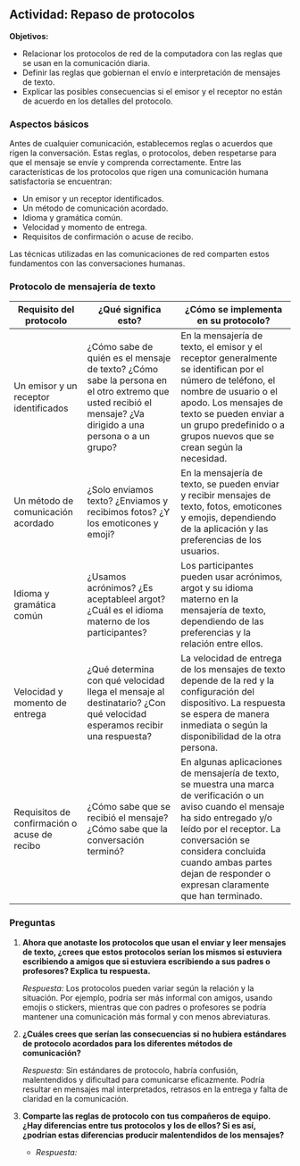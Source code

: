 ## Actividad: Repaso de protocolos

**Objetivos:**
- Relacionar los protocolos de red de la computadora con las reglas que se usan en la comunicación diaria.
- Definir las reglas que gobiernan el envío e interpretación de mensajes de texto.
- Explicar las posibles consecuencias si el emisor y el receptor no están de acuerdo en los detalles del protocolo.

### Aspectos básicos

Antes de cualquier comunicación, establecemos reglas o acuerdos que rigen la conversación. Estas reglas, o protocolos, deben respetarse para que el mensaje se envíe y comprenda correctamente. Entre las características de los protocolos que rigen una comunicación humana satisfactoria se encuentran:

- Un emisor y un receptor identificados.
- Un método de comunicación acordado.
- Idioma y gramática común.
- Velocidad y momento de entrega.
- Requisitos de confirmación o acuse de recibo.

Las técnicas utilizadas en las comunicaciones de red comparten estos fundamentos con las conversaciones humanas.

### Protocolo de mensajería de texto

| Requisito del protocolo | ¿Qué significa esto? | ¿Cómo se implementa en su protocolo? |
|-------------------------|-----------------------|--------------------------------------|
| Un emisor y un receptor identificados |¿Cómo sabe de quién es el mensaje de texto? ¿Cómo sabe la persona en el otro extremo que usted recibió el mensaje? ¿Va dirigido a una persona o a un grupo? | En la mensajería de texto, el emisor y el receptor generalmente se identifican por el número de teléfono, el nombre de usuario o el apodo. Los mensajes de texto se pueden enviar a un grupo predefinido o a grupos nuevos que se crean según la necesidad. |
| Un método de comunicación acordado | ¿Solo enviamos texto? ¿Enviamos y recibimos fotos? ¿Y los emoticones y emoji? | En la mensajería de texto, se pueden enviar y recibir mensajes de texto, fotos, emoticones y emojis, dependiendo de la aplicación y las preferencias de los usuarios. |
| Idioma y gramática común | ¿Usamos acrónimos? ¿Es aceptableel argot? ¿Cuál es el idioma materno de los participantes? | Los participantes pueden usar acrónimos, argot y su idioma materno en la mensajería de texto, dependiendo de las preferencias y la relación entre ellos. |
| Velocidad y momento de entrega | ¿Qué determina con qué velocidad llega el mensaje al destinatario? ¿Con qué velocidad esperamos recibir una respuesta? | La velocidad de entrega de los mensajes de texto depende de la red y la configuración del dispositivo. La respuesta se espera de manera inmediata o según la disponibilidad de la otra persona. |
| Requisitos de confirmación o acuse de recibo | ¿Cómo sabe que se recibió el mensaje? ¿Cómo sabe que la conversación terminó? | En algunas aplicaciones de mensajería de texto, se muestra una marca de verificación o un aviso cuando el mensaje ha sido entregado y/o leído por el receptor. La conversación se considera concluida cuando ambas partes dejan de responder o expresan claramente que han terminado. |

### Preguntas

1. **Ahora que anotaste los protocolos que usan el enviar y leer mensajes de texto, ¿crees que estos protocolos serían los mismos si estuviera escribiendo a amigos que si estuviera escribiendo a sus padres o profesores? Explica tu respuesta.**
   
   *Respuesta:* Los protocolos pueden variar según la relación y la situación. Por ejemplo, podría ser más informal con amigos, usando emojis o stickers, mientras que con padres o profesores se podría mantener una comunicación más formal y con menos abreviaturas.

2. **¿Cuáles crees que serían las consecuencias si no hubiera estándares de protocolo acordados para los diferentes métodos de comunicación?**
   
   *Respuesta:* Sin estándares de protocolo, habría confusión, malentendidos y dificultad para comunicarse eficazmente. Podría resultar en mensajes mal interpretados, retrasos en la entrega y falta de claridad en la comunicación.

3. **Comparte las reglas de protocolo con tus compañeros de equipo. ¿Hay diferencias entre tus protocolos y los de ellos? Si es así, ¿podrían estas diferencias producir malentendidos de los mensajes?**

   - *Respuesta:* 
